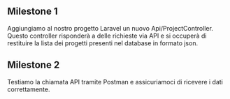 ## Milestone 1

Aggiungiamo al nostro progetto Laravel un nuovo Api/ProjectController.
Questo controller risponderà a delle richieste via API e si occuperà di restituire la lista dei progetti presenti nel database in formato json.

## Milestone 2

Testiamo la chiamata API tramite Postman e assicuriamoci di ricevere i dati correttamente.
